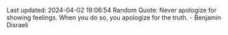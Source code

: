 Last updated: 2024-04-02 19:06:54
Random Quote: Never apologize for showing feelings. When you do so, you apologize for the truth. - Benjamin Disraeli